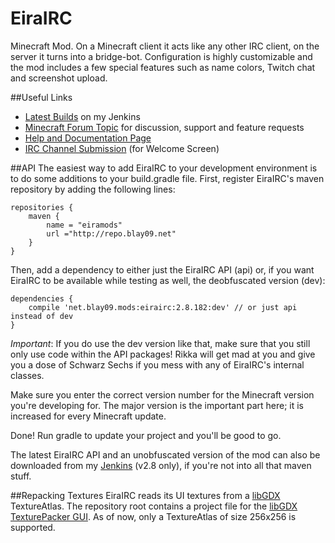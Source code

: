 EiraIRC
=======

Minecraft Mod. On a Minecraft client it acts like any other IRC client, on the server it turns into a bridge-bot. Configuration is highly customizable and the mod includes a few special features such as name colors, Twitch chat and screenshot upload.

##Useful Links
* [Latest Builds](http://jenkins.blay09.net) on my Jenkins
* [Minecraft Forum Topic](http://www.minecraftforum.net/forums/mapping-and-modding/minecraft-mods/1291581-eirairc-irc-twitch-screenshots-and-more) for discussion, support and feature requests 
* [Help and Documentation Page](http://blay09.net/?page_id=63)
* [IRC Channel Submission](http://goo.gl/forms/2LsJiWIQmS) (for Welcome Screen)

##API
The easiest way to add EiraIRC to your development environment is to do some additions to your build.gradle file. First, register EiraIRC's maven repository by adding the following lines:

```
repositories {
    maven {
        name = "eiramods"
        url ="http://repo.blay09.net"
    }
}
```

Then, add a dependency to either just the EiraIRC API (api) or, if you want EiraIRC to be available while testing as well, the deobfuscated version (dev):

```
dependencies {
    compile 'net.blay09.mods:eirairc:2.8.182:dev' // or just api instead of dev
}
```

*Important*: If you do use the dev version like that, make sure that you still only use code within the API packages! Rikka will get mad at you and give you a dose of Schwarz Sechs if you mess with any of EiraIRC's internal classes.

Make sure you enter the correct version number for the Minecraft version you're developing for. The major version is the important part here; it is increased for every Minecraft update.

Done! Run gradle to update your project and you'll be good to go.

The latest EiraIRC API and an unobfuscated version of the mod can also be downloaded from my [Jenkins](http://jenkins.blay09.net) (v2.8 only), if you're not into all that maven stuff.

##Repacking Textures
EiraIRC reads its UI textures from a [libGDX](http://libgdx.badlogicgames.com/) TextureAtlas.
The repository root contains a project file for the [libGDX TexturePacker GUI](https://code.google.com/p/libgdx-texturepacker-gui/).
As of now, only a TextureAtlas of size 256x256 is supported.